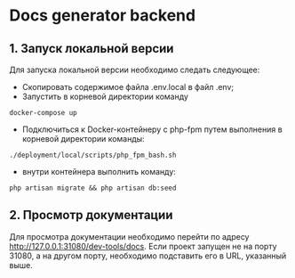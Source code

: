 # Docs generator backend

## 1. Запуск локальной версии

Для запуска локальной версии необходимо следать следующее:

- Скопировать содержимое файла .env.local в файл .env;
- Запустить в корневой директории команду
```shell script
docker-compose up
```

- Подключиться к Docker-контейнеру с php-fpm путем выполнения в корневой директории команды:
```shell script
./deployment/local/scripts/php_fpm_bash.sh
```

- внутри контейнера выполнить команду:
```shell script
php artisan migrate && php artisan db:seed
```

## 2. Просмотр документации

Для просмотра документации необходимо перейти по адресу
http://127.0.0.1:31080/dev-tools/docs.
Если проект запущен не на порту 31080, а на другом порту, необходимо
подставить его в URL, указанный выше.
